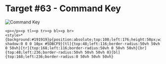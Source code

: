 # Target #63 - Command Key

![Command Key](https://cssbattle.dev/targets/63.png)

```
<p></p><p tl><p tr><p bl><p br>
<style>*{background:#191919}p{position:absolute;top:108;left:176;height:50px;width:50px;background:#191919;box-shadow:0 0 0 10px #5DBCF9}[tl]{top:48;left:116;border-radius:50vh 50vh 0 50vh}[tr]{top:168;left:116;border-radius:50vh 0 50vh 50vh}[br]{top:48;left:236;border-radius:50vh 50vh 50vh 0}[bl]{top:168;left:236;border-radius:0 50vh 50vh 50vh}
```
